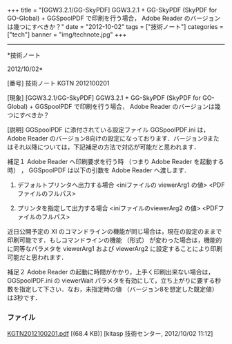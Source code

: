 ﻿+++
title = "[GGW3.2.1/GG-SkyPDF] GGW3.2.1 + GG-SkyPDF (SkyPDF for GO-Global) + GGSpoolPDF で印刷を行う場合， Adobe Reader のバージョンは幾つにすべきか？"
date = "2012-10-02"
tags = ["技術ノート"]
categories = ["tech"]
banner = "img/technote.jpg"
+++

-----------------------------------------------------------------------------------------------------------------------------

*技術ノート

2012/10/02*


[番号]
技術ノート KGTN 2012100201

[現象]
[GGW3.2.1/GG-SkyPDF] GGW3.2.1 + GG-SkyPDF (SkyPDF for GO-Global) +
GGSpoolPDF で印刷を行う場合， Adobe Reader
のバージョンは幾つにすべきか？

[説明]
GGSpoolPDF に添付されている設定ファイル GGSpoolPDF.ini は， Adobe Reader
のバージョン8向けの設定になっております．バージョン9またはそれ以降については，下記補足の方法で対応が可能だと思われます．

補足１
Adobe Reader へ印刷要求を行う時 （つまり Adobe Reader を起動する時） ，
GGSpoolPDF は以下の引数を Adobe Reader へ渡します．

1) デフォルトプリンタへ出力する場合
<iniファイルの viewerArg1 の値> <PDFファイルのフルパス>

2) プリンタを指定して出力する場合
<iniファイルのviewerArg2 の値> <PDFファイルのフルパス>

近日公開予定の XI
のコマンドラインの機能が同じ場合は，現在の設定のままで印刷可能です．もしコマンドラインの機能
（形式） が変わった場合は，機能的に同等なパラメタを viewerArg1 および
viewerArg2 に設定することにより印刷可能だと思われます．

補足２
Adobe Reader
の起動に時間がかかり，上手く印刷出来ない場合は，GGSpoolPDF.ini の
viewerWait
パラメタを有効にして，立ち上がりに要する秒数を指定して下さい．なお，未指定時の値
（バージョン8を想定した既定値） は3秒です．


### ファイル

 
 


[KGTN2012100201.pdf](http://techreport.kitasp.net/attachments/download/1017/KGTN2012100201.pdf)
 [(68.4 KB)] [kitasp 技術センター, 2012/10/02
11:12]


 


 

